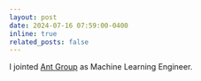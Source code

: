 ```yaml
---
layout: post
date: 2024-07-16 07:59:00-0400
inline: true
related_posts: false
---
```


I jointed [Ant Group](https://www.antgroup.com/en) as Machine Learning Engineer.
